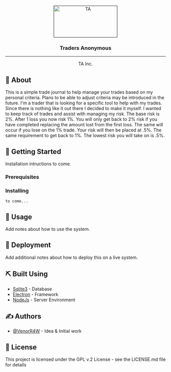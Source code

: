 <p align="center">
  <a href="" rel="noopener">
 <img width=200px height=100px src="https://i.imgur.com/zKGPQeH.jpg" alt="TA"></a>
</p>

<h3 align="center">Traders Anonymous</h3>

---

<p align="center"> TA Inc. 
    <br> 
</p>

## 🧐 About 
This is a simple trade journal to help manage your trades based on my personal criteria. Plans to be able to adjust criteria may be introduced in the future. I'm a trader that is looking for a specific tool to help with my trades. Since there is nothing like it out there I decided to make it myself. I wanted to keep track of trades and assist with managing my risk. The base risk is  2%. After 1 loss you now risk 1%. You will only get back to 2% risk if you have completed replacing the amount lost from the first loss. The same will occur if you lose on the 1% trade. Your risk will then be placed at .5%. The same requirement to get back to 1%. The lowest risk you will take on is .5%.

## 🏁 Getting Started
Installation intructions to come.

### Prerequisites

### Installing

```
to come...
```

## 🎈 Usage
Add notes about how to use the system.

## 🚀 Deployment
Add additional notes about how to deploy this on a live system.

## ⛏️ Built Using
- [Sqlite3](https://sqlite.org/index.html) - Database
- [Electron](https://www.electronjs.org/) - Framework
- [NodeJs](https://nodejs.org/en/) - Server Environment

## ✍️ Authors
- [@VenorR4W](https://github.com/VenorR4W) - Idea & Initial work

## 📝 License
This project is licensed under the GPL v.2 License - see the LICENSE.md file for details
